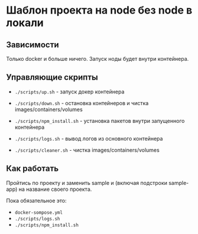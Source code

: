 # Шаблон проекта на node без node в локали

## Зависимости

Только docker и больше ничего.
Запуск ноды будет внутри контейнера.

## Управляющие скрипты

- `./scripts/up.sh` - запуск докер контейнера

- `./scripts/down.sh` - остановка контейнеров и чистка images/containers/volumes

- `./scripts/npm_install.sh` - установка пакетов внутри запущенного контейнера

- `./scripts/logs.sh` - вывод логов из основного контейнера

- `./scripts/cleaner.sh` - чистка images/containers/volumes

## Как работать

Пройтись по проекту и заменить sample и (включая подстроки sample-app) на название своего проекта.

Пока обязательное это:

- `docker-sompose.yml`
- `./scripts/logs.sh`
- `./scripts/npm_install.sh`
